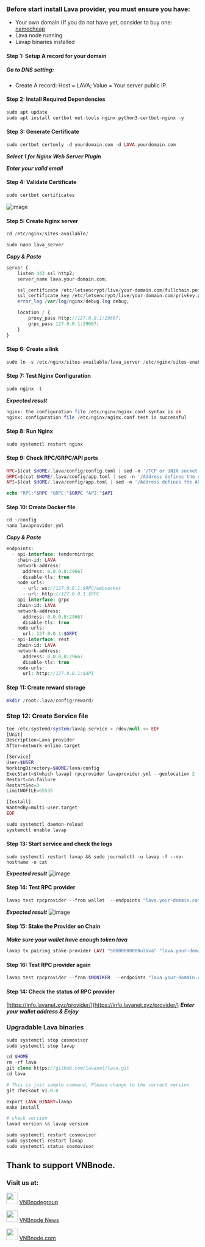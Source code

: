 ### Before start install Lava provider, you must ensure you have:
* Your own domain (If you do not have yet, consider to buy one: [namecheap](https://www.namecheap.com/)
* Lava node running
* Lavap binaries installed
#### Step 1: Setup A record for your domain

##### Go to DNS setting:
* Create A record: Host = LAVA; Value = Your server public IP.

#### Step 2: Install Required Dependencies
```php
sudo apt update
sudo apt install certbot net-tools nginx python3-certbot-nginx -y
```
#### Step 3: Generate Certificate
```php
sudo certbot certonly -d yourdomain.com -d LAVA.yourdomain.com
```
***Select 1 for Nginx Web Server Plugin***

***Enter your valid email***
#### Step 4: Validate Certificate
```php
sudo certbot certificates
```
![image](https://github.com/vnbnode/VNBnode-Guides/assets/128967122/daaf691f-8ed4-46f2-b22d-563176743bee)
#### Step 5: Create Nginx server
```php
cd /etc/nginx/sites-available/
```
```php
sudo nano lava_server
```
***Copy & Paste***
```php
server {
    listen 443 ssl http2;
    server_name lava.your-domain.com;

    ssl_certificate /etc/letsencrypt/live/your-domain.com/fullchain.pem;
    ssl_certificate_key /etc/letsencrypt/live/your-domain.com/privkey.pem;
    error_log /var/log/nginx/debug.log debug;

    location / {
        proxy_pass http://127.0.0.1:29667;
        grpc_pass 127.0.0.1:29667;
    }
}
```
#### Step 6: Create a link
```php
sudo ln -s /etc/nginx/sites-available/lava_server /etc/nginx/sites-enabled/lava_server
```
#### Step 7: Test Nginx Configuration
```php
sudo nginx -t
```
***Expected result***
```php
nginx: the configuration file /etc/nginx/nginx.conf syntax is ok
nginx: configuration file /etc/nginx/nginx.conf test is successful
```
#### Step 8: Run Nginx
```php
sudo systemctl restart nginx
```
#### Step 9: Check RPC/GRPC/API ports
```php
RPC=$(cat $HOME/.lava/config/config.toml | sed -n '/TCP or UNIX socket address for the RPC server to listen on/{n;p;}' | sed 's/.*://; s/".*//')
GRPC=$(cat $HOME/.lava/config/app.toml | sed -n '/Address defines the gRPC server address to bind to/{n;p;}' | sed 's/.*://; s/".*//')
API=$(cat $HOME/.lava/config/app.toml | sed -n '/Address defines the API server to listen on./{n;p;}' | sed 's/.*://; s/".*//')

echo "RPC:"$RPC "GRPC:"$GRPC "API:"$API
```
#### Step 10: Create Docker file
```php
cd ~/config
nano lavaprovider.yml
```
***Copy & Paste***
```php
endpoints:
  - api-interface: tendermintrpc
    chain-id: LAVA
    network-address:
      address: 0.0.0.0:29667
      disable-tls: true
    node-urls:
      - url: ws://127.0.0.1:$RPC/websocket
      - url: http://127.0.0.1:$RPC
  - api-interface: grpc
    chain-id: LAVA
    network-address:
      address: 0.0.0.0:29667
      disable-tls: true
    node-urls:
      url: 127.0.0.1:$GRPC
  - api-interface: rest
    chain-id: LAVA
    network-address:
      address: 0.0.0.0:29667
      disable-tls: true
    node-urls:
      url: http://127.0.0.1:$API
```
#### Step 11: Create reward storage
```php
mkdir /root/.lava/config/reward/ 
```
### Step 12: Create Service file
```php
tee /etc/systemd/system/lavap.service > /dev/null << EOF
[Unit]
Description=Lava provider
After=network-online.target

[Service]
User=$USER
WorkingDirectory=$HOME/lava/config
ExecStart=$(which lavap) rpcprovider lavaprovider.yml --geolocation 2 --from wallet --chain-id lava-mainnet-1  --keyring-backend test
Restart=on-failure
RestartSec=3
LimitNOFILE=65535

[Install]
WantedBy=multi-user.target
EOF

sudo systemctl daemon-reload
systemctl enable lavap
```
#### Step 13: Start service and check the logs
```
sudo systemctl restart lavap && sudo journalctl -u lavap -f --no-hostname -o cat
```
***Expected result***
![image](https://github.com/vnbnode/VNBnode-Guides/assets/128967122/8f853a72-4520-41ff-829c-692c47731c81)
#### Step 14: Test RPC provider
```php
lavap test rpcprovider --from wallet  --endpoints "lava.your-domain.com:443,LAVA"
```
***Expected result***
![image](https://github.com/vnbnode/VNBnode-Guides/assets/128967122/756bfec8-d9ca-43f2-8ba3-3e518478c49a)
#### Step 15: Stake the Provider on Chain
***Make sure your wallet have enough token lava***
```php
lavap tx pairing stake-provider LAV1 "50000000000ulava" "lava.your-domain.com:443,1" 1 --from $MONIKER --provider-moniker $MONIKER --keyring-backend "test" --chain-id "lava-testnet-2" --gas="auto" --gas-adjustment "1.5" --gas "auto" --gas-prices "0.0001ulava"
```
#### Step 16: Test RPC provider again
```php
lavap test rpcprovider --from $MONIKER  --endpoints "lava.your-domain.com:443,LAV1"
```
#### Step 14: Check the status of RPC provider
[https://info.lavanet.xyz/provider/](https://info.lavanet.xyz/provider/)
***Enter your wallet address & Enjoy***
### Upgradable Lava binaries
```php
sudo systemctl stop cosmovisor
sudo systemctl stop lavap
```
```php
cd $HOME
rm -rf lava
git clone https://github.com/lavanet/lava.git
cd lava
```
```php
# This is just sample command, Please change to the correct version
git checkout v1.0.0
```
```php
export LAVA_BINARY=lavap
make install
```
```php
# check version
lavad version && lavap version
```
```php
sudo systemctl restart cosmovisor
sudo systemctl restart lavap
sudo systemctl status cosmovisor

```
## Thank to support VNBnode.
### Visit us at:

<img src="https://user-images.githubusercontent.com/50621007/183283867-56b4d69f-bc6e-4939-b00a-72aa019d1aea.png" width="30"/> <a href="https://t.me/VNBnodegroup" target="_blank">VNBnodegroup</a>

<img src="https://user-images.githubusercontent.com/50621007/183283867-56b4d69f-bc6e-4939-b00a-72aa019d1aea.png" width="30"/> <a href="https://t.me/Vnbnode" target="_blank">VNBnode News</a>

<img src="https://github.com/vnbnode/binaries/blob/main/Logo/VNBnode.jpg" width="30"/> <a href="https://VNBnode.com" target="_blank">VNBnode.com</a>

